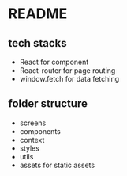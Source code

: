 # README

## tech stacks

- React for component
- React-router for page routing
- window.fetch for data fetching

## folder structure

- screens
- components
- context
- styles
- utils
- assets
  for static assets
